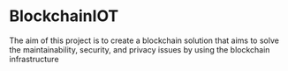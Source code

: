 # BlockchainIOT
The aim of this project is to create a blockchain solution that aims to solve the maintainability, security, and privacy issues by using the blockchain infrastructure
